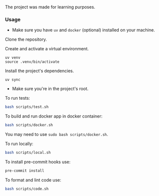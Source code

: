 The project was made for learning purposes.

### Usage

- Make sure you have `uv` and `docker` (optional) installed on your machine.

Clone the repository.

Create and activate a virtual environment.
```
uv venv
source .venv/bin/activate
```

Install the project's dependencies.
```
uv sync
```

- Make sure you\'re in the project's root.

To run tests:
```bash
bash scripts/test.sh
```

To build and run docker app in docker container:
```bash
bash scripts/docker.sh
```
You may need to use `sudo bash scripts/docker.sh`.

To run locally:
```bash
bash scripts/local.sh
```

To install pre-commit hooks use:
```bash
pre-commit install
```

To format and lint code use:
```bash
bash scripts/code.sh
```
